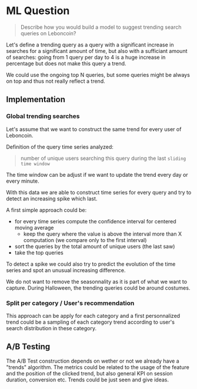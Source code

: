 # ML Question

> Describe how you would build a model to suggest trending search queries on Leboncoin?

Let's define a trending query as a query with a significant increase in searches for a significant amount of time, but also with a sufficiant amount of searches: going from 1 query per day to 4 is a huge increase in percentage but does not make this query a trend.

We could use the ongoing top N queries, but some queries might be always on top and thus not really reflect a trend.

## Implementation

### Global trending searches

Let's assume that we want to construct the same trend for every user of Leboncoin.

Definition of the query time series analyzed:

> number of unique users searching this query during the last `sliding time window`

The time window can be adjust if we want to update the trend every day or every minute.

With this data we are able to construct time series for every query and try to detect an increasing spike which last.

A first simple approach could be:
- for every time series compute the confidence interval for centered moving average
  - keep the query where the value is above the interval more than X computation (we compare only to the first interval)
- sort the queries by the total amount of unique users (the last saw)
- take the top queries 

To detect a spike we could also try to predict the evolution of the time series and spot an unusual increasing difference.

We do not want to remove the seasonnality as it is part of what we want to capture. During Halloween, the trending queries could be around costumes.

### Split per category / User's recommendation

This approach can be apply for each category and a first personnalized trend could be a sampling of each category trend according to user's search distribution in these category.

## A/B Testing

The A/B Test construction depends on wether or not we already have a "trends" algorithm. The metrics could be related to the usage of the feature and the position of the clicked trend, but also general KPI on session duration, conversion etc. Trends could be just seen and give ideas. 


